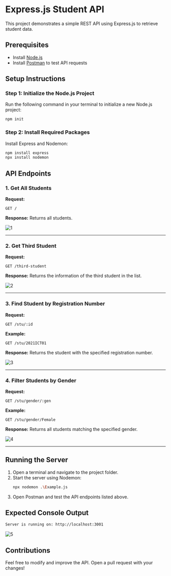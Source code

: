 # Express.js Student API

This project demonstrates a simple REST API using Express.js to retrieve student data.

## Prerequisites
- Install [Node.js](https://nodejs.org/)
- Install [Postman](https://www.postman.com/) to test API requests

## Setup Instructions

### Step 1: Initialize the Node.js Project
Run the following command in your terminal to initialize a new Node.js project:
```sh
npm init 
```

### Step 2: Install Required Packages
Install Express and Nodemon:
```sh
npm install express
npx install nodemon
```

## API Endpoints

### 1. Get All Students
**Request:**
```
GET /
```
**Response:**
Returns all students.

![1](https://github.com/user-attachments/assets/7c73d8a0-d78d-49dc-91b4-f79cb4b2fa06)


---

### 2. Get Third Student
**Request:**
```
GET /third-student
```
**Response:**
Returns the information of the third student in the list.

![2](https://github.com/user-attachments/assets/a4ef56a7-0280-4785-96a4-e445bd14adc2)


---

### 3. Find Student by Registration Number
**Request:**
```
GET /stu/:id
```
**Example:**
```
GET /stu/2021ICT01
```
**Response:**
Returns the student with the specified registration number.

![3](https://github.com/user-attachments/assets/9288c0fa-c2b4-462f-bfc0-f0dfa7a8f15f)


---

### 4. Filter Students by Gender
**Request:**
```
GET /stu/gender/:gen
```
**Example:**
```
GET /stu/gender/Female
```
**Response:**
Returns all students matching the specified gender.

![4](https://github.com/user-attachments/assets/07304e5f-2f7a-4d42-932f-7e71650558fd)


---

## Running the Server
1. Open a terminal and navigate to the project folder.
2. Start the server using Nodemon:
   ```sh
   npx nodemon .\Example.js
   ```
3. Open Postman and test the API endpoints listed above.

## Expected Console Output
```sh
Server is running on: http://localhost:3001
```

![5](https://github.com/user-attachments/assets/7c70b5c2-dcc4-4266-9f62-9616e2b158b7)


## Contributions
Feel free to modify and improve the API. Open a pull request with your changes!

